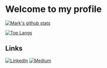 # Welcome to my profile

[![Mark's github stats](https://github-readme-stats.vercel.app/api?username=markk628&show_icons=true&theme=highcontrast)](https://github.com/markk628/markk628)

[![Top Langs](https://github-readme-stats.vercel.app/api/top-langs/?username=markk628&layout=pie&theme=highcontrast)](https://github.com/markk628/markk628)

<h2>Links</h2> 
<a href="https://linkedin.com/in/markk628" target="_blank"><img alt="LinkedIn" src="https://img.shields.io/badge/linkedin-%230077B5.svg?&style=for-the-badge&logo=linkedin&logoColor=white" /></a> 
<a href="https://medium.com/@markk628" target="_blank"><img alt="Medium" src="https://img.shields.io/badge/medium-%2312100E.svg?&style=for-the-badge&logo=medium&logoColor=white" /></a>
</p>
